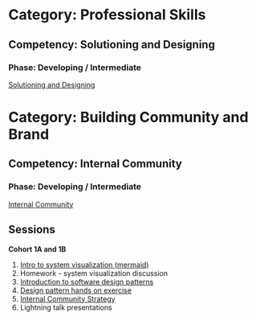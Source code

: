 # Category: Professional Skills
## Competency: Solutioning and Designing
### Phase: Developing / Intermediate

[Solutioning and Designing](../professional_skills/solutioning_and_designing.md)

# Category: Building Community and Brand
## Competency: Internal Community
### Phase: Developing / Intermediate

[Internal Community](../building_community_and_brand/internal_community.md)


## Sessions
**Cohort 1A and 1B**

1. [Intro to system visualization (mermaid)](../topics/system_visualization.md)
2. Homework - system visualization discussion
3. [Introduction to software design patterns](../topics/design_patterns.md)
4. [Design pattern hands on exercise](../topics/design_patterns_hands_on.md)
5. [Internal Community Strategy](../topics/internal_community_strategy.md)
6. Lightning talk presentations


